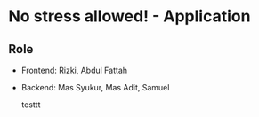 
# No stress allowed! - Application


## Role
  - Frontend:
      Rizki,
      Abdul Fattah
  
  - Backend:
    Mas Syukur,
    Mas Adit,
    Samuel
      
      testtt